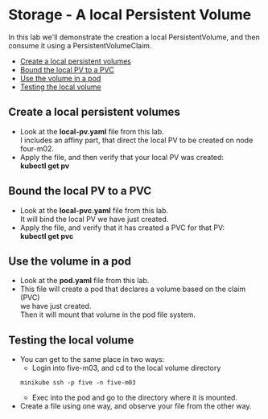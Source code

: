 # Storage - A local Persistent Volume

In this lab we'll demonstrate the creation a local PersistentVolume, and then consume it using a PersistentVolumeClaim.

- [Create a local persistent volumes](#Create-a-local-persistent-volumes)
- [Bound the local PV to a PVC](#Bound-the-local-PV-to-a-PVC)
- [Use the volume in a pod](#Use-the-volume-in-a-pod)
- [Testing the local volume](#Testing-the-local-volume)

## Create a local persistent volumes

- Look at the **local-pv.yaml** file from this lab.  
I includes an affiny part, that direct the local PV to be created on node four-m02.
- Apply the file, and then verify that your local PV was created:  
**kubectl get pv**

## Bound the local PV to a PVC

- Look at the **local-pvc.yaml** file from this lab.  
It will bind the local PV we have just created.
- Apply the file, and verify that it has created a PVC for that PV:  
**kubectl get pvc**

## Use the volume in a pod

- Look at the **pod.yaml** file from this lab.
- This file will create a pod that declares a volume based on the claim (PVC)  
we have just created.  
Then it will mount that volume in the pod file system.

## Testing the local volume

- You can get to the same place in two ways:
  - Login into five-m03, and cd to the local volume directory  
  ```
  minikube ssh -p five -n five-m03
  ```
  - Exec into the pod and go to the directory where it is mounted.
- Create a file using one way, and observe your file from the other way.
